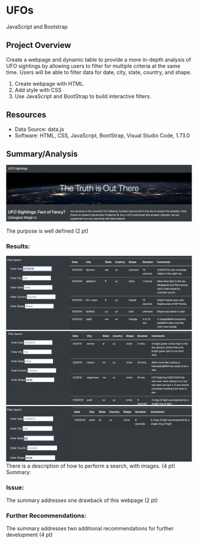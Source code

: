 # UFOs
JavaScript and Bootstrap


## Project Overview

Create a webpage and dynamic table to provide a more in-depth analysis of UFO sightings by allowing users to filter for multiple criteria at the same time. Users will be able to filter data for date, city, state, country, and shape. 

1. Create webpage with HTML. 
2. Add style with CSS
3. Use JavaScript and BootStrap to build interactive filters. 


## Resources
- Data Source: data.js
- Software: HTML, CSS, JavaScript, BootStrap, Visual Studio Code, 1.73.0

## Summary/Analysis

![png](images/web_page.png)

The purpose is well defined (2 pt)
### Results:
![png](images/date.png)
![png](images/shape.png)
![png](images/state_shape.png)
There is a description of how to perform a search, with images. (4 pt)
Summary:
### Issue:
The summary addresses one drawback of this webpage (2 pt)
### Further Recommendations:
The summary addresses two additional recommendations for further development (4 pt)

